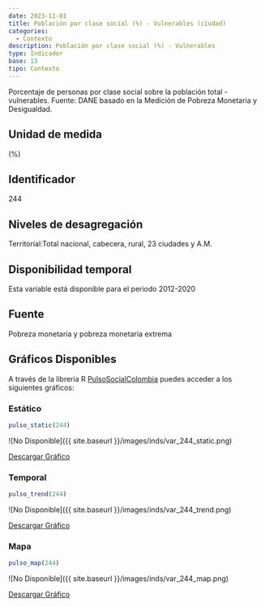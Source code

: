```yaml
---
date: 2023-11-01
title: Población por clase social (%) - Vulnerables (ciudad)
categories:
  - Contexto
description: Población por clase social (%) - Vulnerables
type: Indicador
base: 13
tipo: Contexto
--- 
```


Porcentaje de personas por clase social sobre la población total - vulnerables.
Fuente: DANE basado en la Medición de Pobreza Monetaria y Desigualdad.

## Unidad de medida
(%)

## Identificador
244

## Niveles de desagregación
Territorial:Total nacional, cabecera, rural, 23 ciudades y A.M.

## Disponibilidad temporal
Esta variable está disponible para el periodo 2012-2020

## Fuente
Pobreza monetaria y pobreza monetaria extrema

## Gráficos Disponibles

A través de la libreria R [PulsoSocialColombia](https://github.com/pulsosocialcolombia/PulsoSocialColombia) puedes acceder a los siguientes gráficos:

### Estático

``` R
pulso_static(244)
```

![No Disponible]({{ site.baseurl }}/images/inds/var_244_static.png)

<a href='{{ site.baseurl }}/images/inds/var_244_static.png'>Descargar Gráfico</a>

### Temporal

``` R
pulso_trend(244)
```

![No Disponible]({{ site.baseurl }}/images/inds/var_244_trend.png)

<a href='{{ site.baseurl }}/images/inds/var_244_trend.png'>Descargar Gráfico</a>

### Mapa

``` R
pulso_map(244)
```

![No Disponible]({{ site.baseurl }}/images/inds/var_244_map.png)

<a href='{{ site.baseurl }}/images/inds/var_244_map.png'>Descargar Gráfico</a>